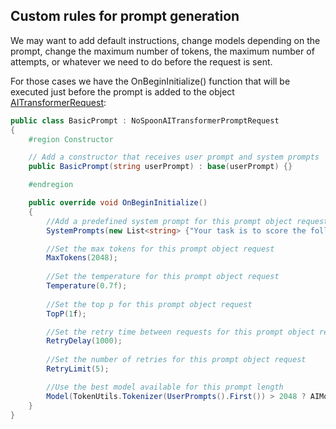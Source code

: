 ## Custom rules for prompt generation

We may want to add default instructions, change models depending on the prompt, change the maximum number of tokens, the maximum number of attempts, or whatever we need to do before the request is sent.

For those cases we have the OnBeginInitialize() function that will be executed just before the prompt is added to the object [AITransformerRequest](xref:AICore.Services.Types.Request.AITransformerRequest):

````csharp
public class BasicPrompt : NoSpoonAITransformerPromptRequest 
{
    #region Constructor

    // Add a constructor that receives user prompt and system prompts
    public BasicPrompt(string userPrompt) : base(userPrompt) {}

    #endregion

    public override void OnBeginInitialize()
    {
        //Add a predefined system prompt for this prompt object request
        SystemPrompts(new List<string> {"Your task is to score the following essay: "});

        //Set the max tokens for this prompt object request
        MaxTokens(2048);
        
        //Set the temperature for this prompt object request
        Temperature(0.7f);
        
        //Set the top p for this prompt object request
        TopP(1f);

        //Set the retry time between requests for this prompt object request
        RetryDelay(1000);
        
        //Set the number of retries for this prompt object request
        RetryLimit(5);

        //Use the best model available for this prompt length
        Model(TokenUtils.Tokenizer(UserPrompts().First()) > 2048 ? AIModel.gpt : AIModel.gpt_35_16k);
    }
}

````